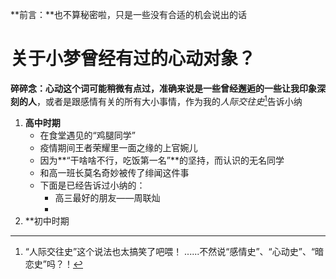 **前言：**也不算秘密啦，只是一些没有合适的机会说出的话

# 关于小梦曾经有过的心动对象？
**碎碎念：**心动这个词可能稍微有点过，准确来说是一些**曾经邂逅的一些让我印象深刻的人**，或者是跟感情有关的所有大小事情，作为我的*人际交往史*[^1]告诉小纳

1. **高中时期**
	- 在食堂遇见的“鸡腿同学”
	- 疫情期间王者荣耀里一面之缘的上官婉儿
	- 因为**“干啥啥不行，吃饭第一名”**的坚持，而认识的无名同学
	- 和高一班长莫名奇妙被传了绯闻这件事
	- 下面是已经告诉过小纳的：
		- 高三最好的朋友——周联灿
		- 
1. **初中时期


[^1]:“人际交往史”这个说法也太搞笑了吧喂！
......不然说“感情史”、“心动史”、“暗恋史”吗？！